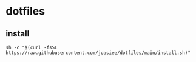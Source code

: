 # dotfiles
## install
```
sh -c "$(curl -fsSL https://raw.githubusercontent.com/joasiee/dotfiles/main/install.sh)"
```
